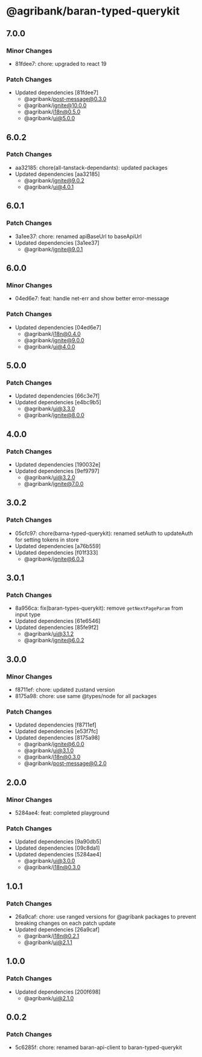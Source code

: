 # @agribank/baran-typed-querykit

## 7.0.0

### Minor Changes

- 81fdee7: chore: upgraded to react 19

### Patch Changes

- Updated dependencies [81fdee7]
  - @agribank/post-message@0.3.0
  - @agribank/ignite@10.0.0
  - @agribank/i18n@0.5.0
  - @agribank/ui@5.0.0

## 6.0.2

### Patch Changes

- aa32185: chore(all-tanstack-dependants): updated packages
- Updated dependencies [aa32185]
  - @agribank/ignite@9.0.2
  - @agribank/ui@4.0.1

## 6.0.1

### Patch Changes

- 3a1ee37: chore: renamed apiBaseUrl to baseApiUrl
- Updated dependencies [3a1ee37]
  - @agribank/ignite@9.0.1

## 6.0.0

### Minor Changes

- 04ed6e7: feat: handle net-err and show better error-message

### Patch Changes

- Updated dependencies [04ed6e7]
  - @agribank/i18n@0.4.0
  - @agribank/ignite@9.0.0
  - @agribank/ui@4.0.0

## 5.0.0

### Patch Changes

- Updated dependencies [66c3e7f]
- Updated dependencies [e4bc9b5]
  - @agribank/ui@3.3.0
  - @agribank/ignite@8.0.0

## 4.0.0

### Patch Changes

- Updated dependencies [190032e]
- Updated dependencies [9ef9797]
  - @agribank/ui@3.2.0
  - @agribank/ignite@7.0.0

## 3.0.2

### Patch Changes

- 05cfc97: chore(barna-typed-querykit): renamed setAuth to updateAuth for setting tokens in store
- Updated dependencies [a76b559]
- Updated dependencies [f01f333]
  - @agribank/ignite@6.0.3

## 3.0.1

### Patch Changes

- 8a956ca: fix(baran-types-querykit): remove `getNextPageParam` from input type
- Updated dependencies [61e6546]
- Updated dependencies [85fe9f2]
  - @agribank/ui@3.1.2
  - @agribank/ignite@6.0.2

## 3.0.0

### Minor Changes

- f8711ef: chore: updated zustand version
- 8175a98: chore: use same @types/node for all packages

### Patch Changes

- Updated dependencies [f8711ef]
- Updated dependencies [e53f7fc]
- Updated dependencies [8175a98]
  - @agribank/ignite@6.0.0
  - @agribank/ui@3.1.0
  - @agribank/i18n@0.3.0
  - @agribank/post-message@0.2.0

## 2.0.0

### Minor Changes

- 5284ae4: feat: completed playground

### Patch Changes

- Updated dependencies [9a90db5]
- Updated dependencies [09c8da1]
- Updated dependencies [5284ae4]
  - @agribank/ui@3.0.0
  - @agribank/i18n@0.3.0

## 1.0.1

### Patch Changes

- 26a9caf: chore: use ranged versions for @agribank packages to prevent breaking changes on each patch update
- Updated dependencies [26a9caf]
  - @agribank/i18n@0.2.1
  - @agribank/ui@2.1.1

## 1.0.0

### Patch Changes

- Updated dependencies [200f698]
  - @agribank/ui@2.1.0

## 0.0.2

### Patch Changes

- 5c6285f: chore: renamed baran-api-client to baran-typed-querykit

